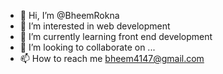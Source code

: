 - 👋 Hi, I’m @BheemRokna
- 👀 I’m interested in web development 
- 🌱 I’m currently learning front end development 
- 💞️ I’m looking to collaborate on ...
- 📫 How to reach me bheem4147@gmail.com

<!---
BheemRokna/BheemRokna is a ✨ special ✨ repository because its `README.md` (this file) appears on your GitHub profile.
You can click the Preview link to take a look at your changes.
--->
